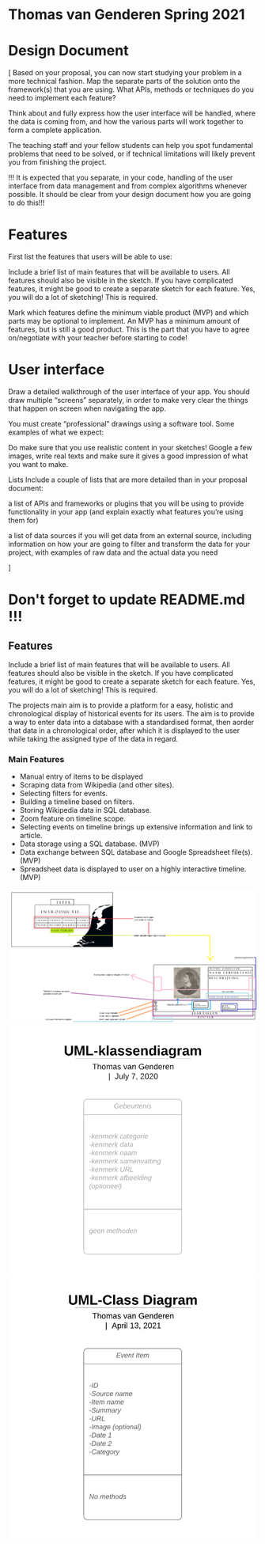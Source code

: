 # Thomas van Genderen Spring 2021 

# Design Document

[
    Based on your proposal, you can now start studying your problem in a more technical fashion. Map the separate parts of the solution onto the framework(s) that you are using. What APIs, methods or techniques do you need to implement each feature?

Think about and fully express how the user interface will be handled, where the data is coming from, and how the various parts will work together to form a complete application.

The teaching staff and your fellow students can help you spot fundamental problems that need to be solved, or if technical limitations will likely prevent you from finishing the project.

!!! It is expected that you separate, in your code, handling of the user interface from data management and from complex algorithms whenever possible. It should be clear from your design document how you are going to do this!!!


# Features
First list the features that users will be able to use:

Include a brief list of main features that will be available to users. All features should also be visible in the sketch. If you have complicated features, it might be good to create a separate sketch for each feature. Yes, you will do a lot of sketching! This is required.

Mark which features define the minimum viable product (MVP) and which parts may be optional to implement. An MVP has a minimum amount of features, but is still a good product. This is the part that you have to agree on/negotiate with your teacher before starting to code!

# User interface
Draw a detailed walkthrough of the user interface of your app. You should draw multiple “screens” separately, in order to make very clear the things that happen on screen when navigating the app.

You must create “professional” drawings using a software tool. Some examples of what we expect:


Do make sure that you use realistic content in your sketches! Google a few images, write real texts and make sure it gives a good impression of what you want to make.

Lists
Include a couple of lists that are more detailed than in your proposal document:

a list of APIs and frameworks or plugins that you will be using to provide functionality in your app (and explain exactly what features you’re using them for)

a list of data sources if you will get data from an external source, including information on how your are going to filter and transform the data for your project, with examples of raw data and the actual data you need

] 

# Don't forget to update README.md !!!

## Features

Include a brief list of main features that will be available to users. All features should also be visible in the sketch. If you have complicated features, it might be good to create a separate sketch for each feature. Yes, you will do a lot of sketching! This is required.

The projects main aim is to provide a platform for a easy, holistic and chronological display of historical events for its users. The aim is to provide a way to enter data into a database with a standardised format, then aorder that data in a chronological order, after which it is displayed to the user while taking the assigned type of the data in regard.

### Main Features 
- Manual entry of items to be displayed
- Scraping data from Wikipedia (and other sites).
- Selecting filters for events.
- Building a timeline based on filters.
- Storing Wikipedia data in SQL database.
- Zoom feature on timeline scope.
- Selecting events on timeline brings up extensive information and link to article.
- Data storage using a SQL database. (MVP)
- Data exchange between SQL database and Google Spreadsheet file(s). (MVP)
- Spreadsheet data is displayed to user on a highly interactive timeline. (MVP)

![User interactability](doc/Interactie.png)
![Database design](doc/UML-klassendiagram.png)
![Database design](doc\UML-Class_Diagram.jpeg)
